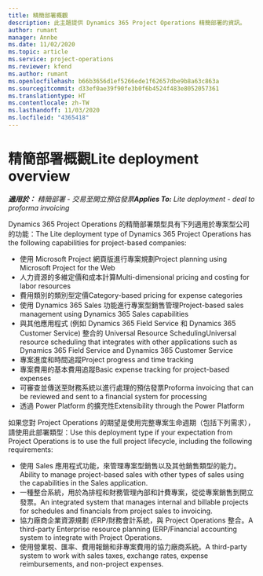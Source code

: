 ```yaml
---
title: 精簡部署概觀
description: 此主題提供 Dynamics 365 Project Operations 精簡部署的資訊。
author: rumant
manager: Annbe
ms.date: 11/02/2020
ms.topic: article
ms.service: project-operations
ms.reviewer: kfend
ms.author: rumant
ms.openlocfilehash: b66b3656d1ef5266ede1f62657dbe9b8a63c863a
ms.sourcegitcommit: d33ef0ae39f90fe3b0f6b4524f483e8052057361
ms.translationtype: HT
ms.contentlocale: zh-TW
ms.lasthandoff: 11/03/2020
ms.locfileid: "4365418"
---
```

# <a name="lite-deployment-overview"></a><span data-ttu-id="9d04a-103">精簡部署概觀</span><span class="sxs-lookup"><span data-stu-id="9d04a-103">Lite deployment overview</span></span>

<span data-ttu-id="9d04a-104">_**適用於：** 精簡部署 - 交易至開立預估發票_</span><span class="sxs-lookup"><span data-stu-id="9d04a-104">_**Applies To:** Lite deployment - deal to proforma invoicing_</span></span>

<span data-ttu-id="9d04a-105">Dynamics 365 Project Operations 的精簡部署類型具有下列適用於專案型公司的功能：</span><span class="sxs-lookup"><span data-stu-id="9d04a-105">The Lite deployment type of Dynamics 365 Project Operations has the following capabilities for project-based companies:</span></span>

- <span data-ttu-id="9d04a-106">使用 Microsoft Project 網頁版進行專案規劃</span><span class="sxs-lookup"><span data-stu-id="9d04a-106">Project planning using Microsoft Project for the Web</span></span>
- <span data-ttu-id="9d04a-107">人力資源的多維定價和成本計算</span><span class="sxs-lookup"><span data-stu-id="9d04a-107">Multi-dimensional pricing and costing for labor resources</span></span>
- <span data-ttu-id="9d04a-108">費用類別的類別型定價</span><span class="sxs-lookup"><span data-stu-id="9d04a-108">Category-based pricing for expense categories</span></span>
- <span data-ttu-id="9d04a-109">使用 Dynamics 365 Sales 功能進行專案型銷售管理</span><span class="sxs-lookup"><span data-stu-id="9d04a-109">Project-based sales management using Dynamics 365 Sales capabilities</span></span>
- <span data-ttu-id="9d04a-110">與其他應用程式 (例如 Dynamics 365 Field Service 和 Dynamics 365 Customer Service) 整合的 Universal Resource Scheduling</span><span class="sxs-lookup"><span data-stu-id="9d04a-110">Universal resource scheduling that integrates with other applications such as Dynamics 365 Field Service and Dynamics 365 Customer Service</span></span>
- <span data-ttu-id="9d04a-111">專案進度和時間追蹤</span><span class="sxs-lookup"><span data-stu-id="9d04a-111">Project progress and time tracking</span></span>
- <span data-ttu-id="9d04a-112">專案費用的基本費用追蹤</span><span class="sxs-lookup"><span data-stu-id="9d04a-112">Basic expense tracking for project-based expenses</span></span>
- <span data-ttu-id="9d04a-113">可審查並傳送至財務系統以進行處理的預估發票</span><span class="sxs-lookup"><span data-stu-id="9d04a-113">Proforma invoicing that can be reviewed and sent to a financial system for processing</span></span>
- <span data-ttu-id="9d04a-114">透過 Power Platform 的擴充性</span><span class="sxs-lookup"><span data-stu-id="9d04a-114">Extensibility through the Power Platform</span></span>

<span data-ttu-id="9d04a-115">如果您對 Project Operations 的期望是使用完整專案生命週期（包括下列需求），請使用此部署類型：</span><span class="sxs-lookup"><span data-stu-id="9d04a-115">Use this deployment type if your expectation from Project Operations is to use the full project lifecycle, including the following requirements:</span></span>

- <span data-ttu-id="9d04a-116">使用 Sales 應用程式功能，來管理專案型銷售以及其他銷售類型的能力。</span><span class="sxs-lookup"><span data-stu-id="9d04a-116">Ability to manage project-based sales with other types of sales using the capabilities in the Sales application.</span></span>
- <span data-ttu-id="9d04a-117">一種整合系統，用於為排程和財務管理內部和計費專案，從從專案銷售到開立發票。</span><span class="sxs-lookup"><span data-stu-id="9d04a-117">An integrated system that manages internal and billable projects for schedules and financials from project sales to invoicing.</span></span>
- <span data-ttu-id="9d04a-118">協力廠商企業資源規劃 (ERP/財務會計系統，與 Project Operations 整合。</span><span class="sxs-lookup"><span data-stu-id="9d04a-118">A third-party Enterprise resource planning (ERP/Financial accounting system to integrate with Project Operations.</span></span>
- <span data-ttu-id="9d04a-119">使用營業稅、匯率、費用報銷和非專案費用的協力廠商系統。</span><span class="sxs-lookup"><span data-stu-id="9d04a-119">A third-party system to work with sales taxes, exchange rates, expense reimbursements, and non-project expenses.</span></span>

